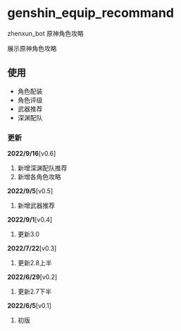 # genshin_equip_recommand
zhenxun_bot 原神角色攻略

展示原神角色攻略

## 使用
- 角色配装
- 角色评级
- 武器推荐
- 深渊配队
### 更新
**2022/9/16**[v0.6]

1. 新增深渊配队推荐
2. 新增各角色攻略

**2022/9/5**[v0.5]

1. 新增武器推荐

**2022/9/1**[v0.4]

1. 更新3.0

**2022/7/22**[v0.3]

1. 更新2.8上半

**2022/6/29**[v0.2]

1. 更新2.7下半

**2022/6/5**[v0.1]

1. 初版